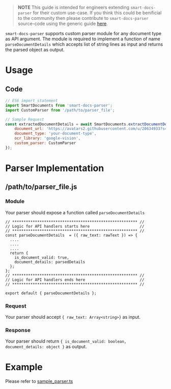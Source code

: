 > **NOTE** This guide is intended for engineers extending `smart-docs-parser` for their custom use-case. If you think this could be benificial to the community then please contribute to `smart-docs-parser` source-code using the generic guide [here](https://github.com/SourabhJaz/smart-docs-parser/blob/master/docs/document_parser.md).

`smart-docs-parser` supports custom parser module for any document type as API argument. The module is required to implement a function of name `parseDocumentDetails` which accepts list of string lines as input and returns the parsed object as output.

# Usage
## Code
```Javascript
// ES6 import statement
import SmartDocuments from 'smart-docs-parser';
import CustomParser from '/path/to/parser_file';

// Sample Request
const extractedDocumentDetails = await SmartDocuments.extractDocumentDetailsFromImage({
    document_url: 'https://avatars2.githubusercontent.com/u/20634933?s=40&v=4',
    document_type: 'your-document-type',
    ocr_library: 'google-vision',
    custom_parser: CustomParser
});
```


# Parser Implementation
## /path/to/parser_file.js
### Module
Your parser should expose a function called `parseDocumentDetails`
``` 
// ******************************************************* //
// Logic for API handlers starts here                      //
// ******************************************************* //
const parseDocumentDetails  = ({ raw_text: rawText }) => {
  ....
  ....
  ....
  return {
    is_document_valid: true,
    document_details: parsedDetails
  };
};
// ******************************************************* //
// Logic for API handlers ends here                        //
// ******************************************************* //

export default { parseDocumentDetails };
```
### Request
Your parser should accept `{ raw_text: Array<string>}` as input.

### Response
Your parser should return `{ is_document_valid: boolean, document_details: object }` as output.

# Example
Please refer to [sample_parser.ts](https://github.com/urbanclap-engg/smart-docs-parser/blob/master/docs/sample_parser.ts)
